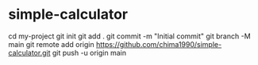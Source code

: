 # simple-calculator
cd my-project
git init
git add .
git commit -m "Initial commit"
git branch -M main
git remote add origin https://github.com/chima1990/simple-calculator.git
git push -u origin main
